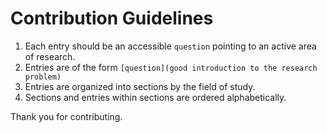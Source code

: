 # Contribution Guidelines

1. Each entry should be an accessible `question` pointing to an active area of research.
2. Entries are of the form `[question](good introduction to the research problem)`
3. Entries are organized into sections by the field of study.
4. Sections and entries within sections are ordered alphabetically.

Thank you for contributing.
